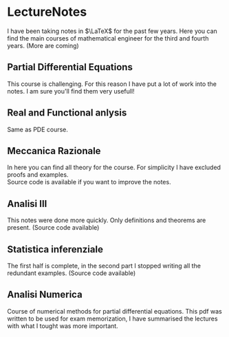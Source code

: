 # LectureNotes
I have been taking notes in $\LaTeX$ for the past few years. Here you can find the main courses of mathematical engineer for the third and fourth years. (More are coming)

## Partial Differential Equations
This course is challenging. For this reason I have put a lot of work into the notes. I am sure you'll find them very usefull!

## Real and Functional anlysis
Same as PDE course.

## Meccanica Razionale
In here you can find all theory for the course. For simplicity I have excluded proofs and examples.  
Source code is available if you want to improve the notes.

## Analisi III
This notes were done more quickly. Only definitions and theorems are present. (Source code available)

## Statistica inferenziale
The first half is complete, in the second part I stopped writing all the redundant examples. (Source code available)

## Analisi Numerica
Course of numerical methods for partial differential equations. This pdf was written to be used for exam memorization, I have summarised the lectures with what I tought was more important.
